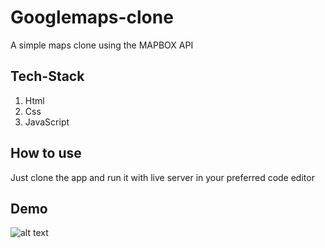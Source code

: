 # Googlemaps-clone
A simple maps clone using the MAPBOX API
## Tech-Stack
1. Html
2. Css
3. JavaScript

## How to use 
Just clone the app and run it with live server in your preferred code editor 
## Demo
![alt text](https://imgur.com/73RDSGR)
